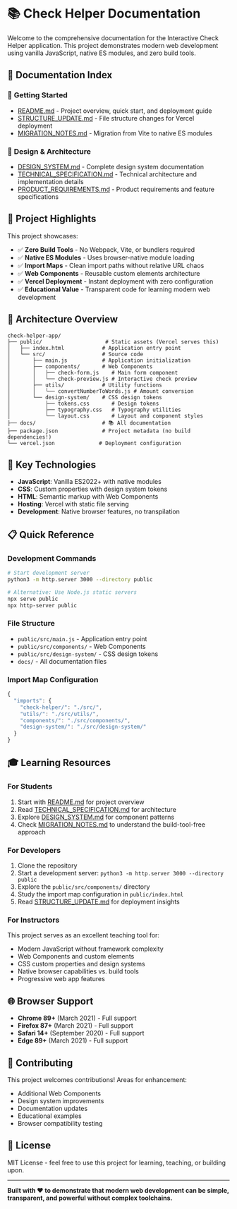 # 📚 Check Helper Documentation

Welcome to the comprehensive documentation for the Interactive Check Helper application. This project demonstrates modern web development using vanilla JavaScript, native ES modules, and zero build tools.

## 📖 Documentation Index

### 🚀 **Getting Started**

- [README.md](../README.md) - Project overview, quick start, and deployment guide
- [STRUCTURE_UPDATE.md](STRUCTURE_UPDATE.md) - File structure changes for Vercel deployment
- [MIGRATION_NOTES.md](MIGRATION_NOTES.md) - Migration from Vite to native ES modules

### 🎨 **Design & Architecture**

- [DESIGN_SYSTEM.md](DESIGN_SYSTEM.md) - Complete design system documentation
- [TECHNICAL_SPECIFICATION.md](TECHNICAL_SPECIFICATION.md) - Technical architecture and implementation details
- [PRODUCT_REQUIREMENTS.md](PRODUCT_REQUIREMENTS.md) - Product requirements and feature specifications

## 🌟 **Project Highlights**

This project showcases:

- ✅ **Zero Build Tools** - No Webpack, Vite, or bundlers required
- ✅ **Native ES Modules** - Uses browser-native module loading
- ✅ **Import Maps** - Clean import paths without relative URL chaos
- ✅ **Web Components** - Reusable custom elements architecture
- ✅ **Vercel Deployment** - Instant deployment with zero configuration
- ✅ **Educational Value** - Transparent code for learning modern web development

## 🎯 **Architecture Overview**

```
check-helper-app/
├── public/                    # Static assets (Vercel serves this)
│   ├── index.html            # Application entry point
│   └── src/                  # Source code
│       ├── main.js           # Application initialization
│       ├── components/       # Web Components
│       │   ├── check-form.js    # Main form component
│       │   └── check-preview.js # Interactive check preview
│       ├── utils/            # Utility functions
│       │   └── convertNumberToWords.js # Amount conversion
│       └── design-system/    # CSS design tokens
│           ├── tokens.css       # Design tokens
│           ├── typography.css   # Typography utilities
│           └── layout.css       # Layout and component styles
├── docs/                     # 📚 All documentation
├── package.json              # Project metadata (no build dependencies!)
└── vercel.json              # Deployment configuration
```

## 🔧 **Key Technologies**

- **JavaScript**: Vanilla ES2022+ with native modules
- **CSS**: Custom properties with design system tokens
- **HTML**: Semantic markup with Web Components
- **Hosting**: Vercel with static file serving
- **Development**: Native browser features, no transpilation

## 📋 **Quick Reference**

### **Development Commands**

```bash
# Start development server
python3 -m http.server 3000 --directory public

# Alternative: Use Node.js static servers
npx serve public
npx http-server public
```

### **File Structure**

- `public/src/main.js` - Application entry point
- `public/src/components/` - Web Components
- `public/src/design-system/` - CSS design tokens
- `docs/` - All documentation files

### **Import Map Configuration**

```javascript
{
  "imports": {
    "check-helper/": "./src/",
    "utils/": "./src/utils/",
    "components/": "./src/components/",
    "design-system/": "./src/design-system/"
  }
}
```

## 🎓 **Learning Resources**

### **For Students**

1. Start with [README.md](../README.md) for project overview
2. Read [TECHNICAL_SPECIFICATION.md](TECHNICAL_SPECIFICATION.md) for architecture
3. Explore [DESIGN_SYSTEM.md](DESIGN_SYSTEM.md) for component patterns
4. Check [MIGRATION_NOTES.md](MIGRATION_NOTES.md) to understand the build-tool-free approach

### **For Developers**

1. Clone the repository
2. Start a development server: `python3 -m http.server 3000 --directory public`
3. Explore the `public/src/components/` directory
4. Study the import map configuration in `public/index.html`
5. Read [STRUCTURE_UPDATE.md](STRUCTURE_UPDATE.md) for deployment insights

### **For Instructors**

This project serves as an excellent teaching tool for:

- Modern JavaScript without framework complexity
- Web Components and custom elements
- CSS custom properties and design systems
- Native browser capabilities vs. build tools
- Progressive web app features

## 🌐 **Browser Support**

- **Chrome 89+** (March 2021) - Full support
- **Firefox 87+** (March 2021) - Full support
- **Safari 14+** (September 2020) - Full support
- **Edge 89+** (March 2021) - Full support

## 🤝 **Contributing**

This project welcomes contributions! Areas for enhancement:

- Additional Web Components
- Design system improvements
- Documentation updates
- Educational examples
- Browser compatibility testing

## 📜 **License**

MIT License - feel free to use this project for learning, teaching, or building upon.

---

**Built with ❤️ to demonstrate that modern web development can be simple, transparent, and powerful without complex toolchains.**
